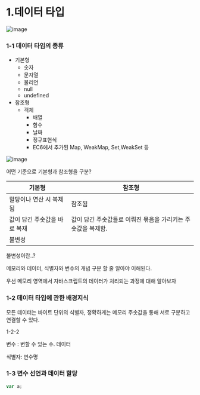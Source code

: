 # 1.데이터 타입



![image](https://prod-files-secure.s3.us-west-2.amazonaws.com/3b419321-77d2-458f-995b-4dd37fe88c5e/ed1f61e0-18fe-4531-a3e9-902c2effc31f/%E1%84%89%E1%85%B3%E1%84%8F%E1%85%B3%E1%84%85%E1%85%B5%E1%86%AB%E1%84%89%E1%85%A3%E1%86%BA_2025-03-10_%E1%84%8B%E1%85%A9%E1%84%8C%E1%85%A5%E1%86%AB_1.10.04.png?X-Amz-Algorithm=AWS4-HMAC-SHA256&X-Amz-Content-Sha256=UNSIGNED-PAYLOAD&X-Amz-Credential=ASIAZI2LB466RYYBKWY6%2F20250310%2Fus-west-2%2Fs3%2Faws4_request&X-Amz-Date=20250310T071259Z&X-Amz-Expires=3600&X-Amz-Security-Token=IQoJb3JpZ2luX2VjED4aCXVzLXdlc3QtMiJHMEUCICnlWdF%2FstA6Ea2JBGowgLswimz%2B6iebfkw%2Fa%2BMEnOSoAiEAl%2B9Gz1XL9SWAQxMpmaQw1ZQeCd7vN%2BPZ3mTgdbrwaCwqiAQIh%2F%2F%2F%2F%2F%2F%2F%2F%2F%2F%2FARAAGgw2Mzc0MjMxODM4MDUiDPm1KAbNPZ1mG5CVlCrcA6yN3sW5rjKDc4hw6u5haG2pcIqV4%2BAQgngc7Upl480oUzx3theCObtUEPsBigJVV8agEEvtr0ZLFSYtNzwOGiSvo1Yp1wHLBJmykuwWHsmVdd16njCRxbCOTcSEyEc1%2FrMhcHsmYxG0qlPmUVmOV8ocaqMk2FdE%2Ft9Bp8s3FoIkrObP4Q5yXOZWDxS5Pras%2BhoIAk5mYKBw8fVajXHcXD7I2KZnI%2FTFz9FPadEbnu5Ho3Vk2i2eFxXYyXKa%2BvAHrXHZEUqLgyExO3vdNcFiCOMiwGHUgb6cSv8dkFtvtwn6sb96RdEs%2F3wXBoIbPf5Ey3gEe0UD7iLCI%2F%2FttUzkmWAoggMK6xsNzjXBdtA8Xs77BJlifUoYo%2F4ZUsWvwsXfyEcDlQePcxUf%2F4%2FjXC%2FsM2etOAw6Q7INyQlXXpvWa30Zg6dU7f%2F%2BXPgakJk3onzoTcRTXNneC0OnapH8I4PVatWtv9p%2BJmettqS7kjuQMCcEuDFy1PgjItNTbZoyGcOl0nC54Umi9ZBvdm02vmvnBxqu56VdyejsGaYOxKAU%2BiM1XBlKguy8HBQqLjJHcl2acjI9RvcEsrJBWxNjqFxGxTMcS02o5By0QfP9fW5Dq%2BuJ9iebyVoFDiTk5uinMLWHur4GOqUB3Q4u5JcWOGROnx%2Bk04KnVlI84EqOn%2FG2n75ZIUiYwgsG7GbBGLTklH0yx1X3oVEH3sR2Dn5XvGzkR%2B%2BF2onJEYkYDpXnUcFbcMPfmiv%2BdIBLUQct2Tt3uwEw0zbFnDj1AlsRxiL3AsZteX2x0RZdIa4DYUJvwYOMSb2uyxcm1n3gMrptIMonGR%2FciZttnqS5KA%2BLi20Szm5%2FcgLPby7KCD%2BhT15E&X-Amz-Signature=5a614288fe3d68f9053578898ae1ad640fde492295e378c64de013263ff8aad4&X-Amz-SignedHeaders=host&x-id=GetObject)



### 1-1 데이터 타입의 종류

- 기본형
  - 숫자
  - 문자열
  - 불리언
  - null
  - undefined
- 참조형
  - 객체
    - 배열
    - 함수
    - 날짜
    - 정규표현식
    - EC6에서 추가된 Map, WeakMap, Set,WeakSet 등


![image](https://prod-files-secure.s3.us-west-2.amazonaws.com/3b419321-77d2-458f-995b-4dd37fe88c5e/5a62d484-08fe-40f3-a586-75a917f316fb/%E1%84%89%E1%85%B3%E1%84%8F%E1%85%B3%E1%84%85%E1%85%B5%E1%86%AB%E1%84%89%E1%85%A3%E1%86%BA_2025-03-10_%E1%84%8B%E1%85%A9%E1%84%92%E1%85%AE_1.03.03.png?X-Amz-Algorithm=AWS4-HMAC-SHA256&X-Amz-Content-Sha256=UNSIGNED-PAYLOAD&X-Amz-Credential=ASIAZI2LB466RYYBKWY6%2F20250310%2Fus-west-2%2Fs3%2Faws4_request&X-Amz-Date=20250310T071259Z&X-Amz-Expires=3600&X-Amz-Security-Token=IQoJb3JpZ2luX2VjED4aCXVzLXdlc3QtMiJHMEUCICnlWdF%2FstA6Ea2JBGowgLswimz%2B6iebfkw%2Fa%2BMEnOSoAiEAl%2B9Gz1XL9SWAQxMpmaQw1ZQeCd7vN%2BPZ3mTgdbrwaCwqiAQIh%2F%2F%2F%2F%2F%2F%2F%2F%2F%2F%2FARAAGgw2Mzc0MjMxODM4MDUiDPm1KAbNPZ1mG5CVlCrcA6yN3sW5rjKDc4hw6u5haG2pcIqV4%2BAQgngc7Upl480oUzx3theCObtUEPsBigJVV8agEEvtr0ZLFSYtNzwOGiSvo1Yp1wHLBJmykuwWHsmVdd16njCRxbCOTcSEyEc1%2FrMhcHsmYxG0qlPmUVmOV8ocaqMk2FdE%2Ft9Bp8s3FoIkrObP4Q5yXOZWDxS5Pras%2BhoIAk5mYKBw8fVajXHcXD7I2KZnI%2FTFz9FPadEbnu5Ho3Vk2i2eFxXYyXKa%2BvAHrXHZEUqLgyExO3vdNcFiCOMiwGHUgb6cSv8dkFtvtwn6sb96RdEs%2F3wXBoIbPf5Ey3gEe0UD7iLCI%2F%2FttUzkmWAoggMK6xsNzjXBdtA8Xs77BJlifUoYo%2F4ZUsWvwsXfyEcDlQePcxUf%2F4%2FjXC%2FsM2etOAw6Q7INyQlXXpvWa30Zg6dU7f%2F%2BXPgakJk3onzoTcRTXNneC0OnapH8I4PVatWtv9p%2BJmettqS7kjuQMCcEuDFy1PgjItNTbZoyGcOl0nC54Umi9ZBvdm02vmvnBxqu56VdyejsGaYOxKAU%2BiM1XBlKguy8HBQqLjJHcl2acjI9RvcEsrJBWxNjqFxGxTMcS02o5By0QfP9fW5Dq%2BuJ9iebyVoFDiTk5uinMLWHur4GOqUB3Q4u5JcWOGROnx%2Bk04KnVlI84EqOn%2FG2n75ZIUiYwgsG7GbBGLTklH0yx1X3oVEH3sR2Dn5XvGzkR%2B%2BF2onJEYkYDpXnUcFbcMPfmiv%2BdIBLUQct2Tt3uwEw0zbFnDj1AlsRxiL3AsZteX2x0RZdIa4DYUJvwYOMSb2uyxcm1n3gMrptIMonGR%2FciZttnqS5KA%2BLi20Szm5%2FcgLPby7KCD%2BhT15E&X-Amz-Signature=8551ce70a8765edbd226f9740a29e1b9aacc6d54ff9906f02cdca75788fff7f6&X-Amz-SignedHeaders=host&x-id=GetObject)



어떤 기준으로 기본형과 참조형을 구분?

| 기본형 | 참조형 |
| --- | --- |
| 할당이나 연산 시 복제됨 |  참조됨 |
|  값이 담긴 주솟값을 바로 복재 |  값이 담긴 주솟값들로 이뤄진 묶음을 가리키는 주솟값을 복제함.  |
| 불변성 |  |





불변성이란..?

메모리와 데이터, 식별자와 변수의 개념 구분 할 줄 알아야 이해된다. 

우선 메모리 영역에서 자바스크립트의 데이터가 처리되는 과정에 대해 알아보자



### 1-2 데이터 타입에 관한 배경지식

모든 데이터는 바이트 단위의 식별자, 정확하게는 메모리 주솟값을 통해 서로 구분하고 연결할 수 있다. 



1-2-2

변수 : 변할 수 있는 수. 데이터

식별자: 변수명



### 1-3 변수 선언과 데이터 할당





```javascript
var a;
```



